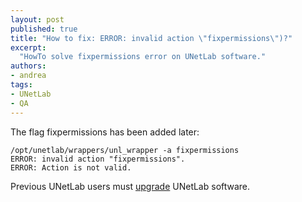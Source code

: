 ```yaml
---
layout: post
published: true
title: "How to fix: ERROR: invalid action \"fixpermissions\")?"
excerpt:
  "HowTo solve fixpermissions error on UNetLab software."
authors:
- andrea
tags:
- UNetLab
- QA
---
```

The flag fixpermissions has been added later:

~~~
/opt/unetlab/wrappers/unl_wrapper -a fixpermissions
ERROR: invalid action "fixpermissions".
ERROR: Action is not valid.
~~~

Previous UNetLab users must [upgrade](/2014/11/upgrade-unetlab-installation/ "Upgrade UNetLab installation") UNetLab software.
